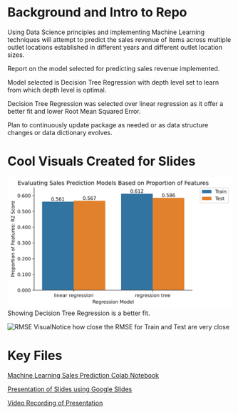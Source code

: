 <h1>Background and Intro to Repo</h1>
<p>Using Data Science principles and implementing Machine Learning techniques will attempt to predict the sales revenue of items across multiple outlet locations established in different years and different outlet location sizes.</p>
<p>Report on the model selected for predicting sales revenue implemented.</p>
<p>Model selected is Decision Tree Regression with depth level set to learn from which depth level is optimal.</p>
<p>Decision Tree Regression was selected over linear regression as it offer a better fit and lower Root Mean Squared Error.</p>
<p>Plan to continuously update package as needed or as data structure changes or data dictionary evolves.</p>

<h1>Cool Visuals Created for Slides</h1>
<p><img src="/R2_Score_RegressionModel.svg" alt="R2 Score Visual" width="min-content" height="min-content">Showing Decision Tree Regression is a better fit.</p>
<p><img src="/RMSE_RegressionModel.svg" alt="RMSE Visual" width="min-content" height="min-content">Notice how close the RMSE for Train and Test are very close</p>

<h1>Key Files</h1>
<p><a href="/Machine Learning Sales Prediction Model.ipynb">Machine Learning Sales Prediction Colab Notebook</p>
<p><a href="/Presentation Slides Sales Prediction Model.gslides">Presentation of Slides using Google Slides</p>
<p><a href="/Video Recording Sales Prediction Model.mp4">Video Recording of Presentation</p>
